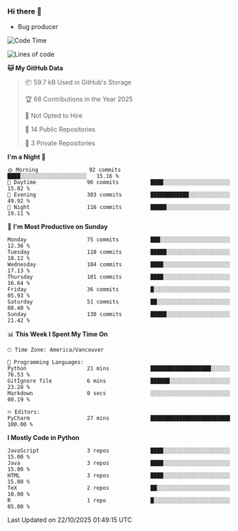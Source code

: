 ### Hi there 👋
* Bug producer


<!--START_SECTION:waka-->
![Code Time](http://img.shields.io/badge/Code%20Time-1%2C339%20hrs%2059%20mins-blue)

![Lines of code](https://img.shields.io/badge/From%20Hello%20World%20I%27ve%20Written-251.4%20thousand%20lines%20of%20code-blue)

**🐱 My GitHub Data** 

> 📦 59.7 kB Used in GitHub's Storage 
 > 
> 🏆 68 Contributions in the Year 2025
 > 
> 🚫 Not Opted to Hire
 > 
> 📜 14 Public Repositories 
 > 
> 🔑 3 Private Repositories 
 > 
**I'm a Night 🦉** 

```text
🌞 Morning                92 commits          ████░░░░░░░░░░░░░░░░░░░░░   15.16 % 
🌆 Daytime                96 commits          ████░░░░░░░░░░░░░░░░░░░░░   15.82 % 
🌃 Evening                303 commits         ████████████░░░░░░░░░░░░░   49.92 % 
🌙 Night                  116 commits         █████░░░░░░░░░░░░░░░░░░░░   19.11 % 
```
📅 **I'm Most Productive on Sunday** 

```text
Monday                   75 commits          ███░░░░░░░░░░░░░░░░░░░░░░   12.36 % 
Tuesday                  110 commits         █████░░░░░░░░░░░░░░░░░░░░   18.12 % 
Wednesday                104 commits         ████░░░░░░░░░░░░░░░░░░░░░   17.13 % 
Thursday                 101 commits         ████░░░░░░░░░░░░░░░░░░░░░   16.64 % 
Friday                   36 commits          █░░░░░░░░░░░░░░░░░░░░░░░░   05.93 % 
Saturday                 51 commits          ██░░░░░░░░░░░░░░░░░░░░░░░   08.40 % 
Sunday                   130 commits         █████░░░░░░░░░░░░░░░░░░░░   21.42 % 
```


📊 **This Week I Spent My Time On** 

```text
🕑︎ Time Zone: America/Vancouver

💬 Programming Languages: 
Python                   21 mins             ███████████████████░░░░░░   76.53 % 
GitIgnore file           6 mins              ██████░░░░░░░░░░░░░░░░░░░   23.28 % 
Markdown                 0 secs              ░░░░░░░░░░░░░░░░░░░░░░░░░   00.19 % 

🔥 Editors: 
PyCharm                  27 mins             █████████████████████████   100.00 % 
```

**I Mostly Code in Python** 

```text
JavaScript               3 repos             ████░░░░░░░░░░░░░░░░░░░░░   15.00 % 
Java                     3 repos             ████░░░░░░░░░░░░░░░░░░░░░   15.00 % 
HTML                     3 repos             ████░░░░░░░░░░░░░░░░░░░░░   15.00 % 
TeX                      2 repos             ██░░░░░░░░░░░░░░░░░░░░░░░   10.00 % 
R                        1 repo              █░░░░░░░░░░░░░░░░░░░░░░░░   05.00 % 
```




 Last Updated on 22/10/2025 01:49:15 UTC
<!--END_SECTION:waka-->
